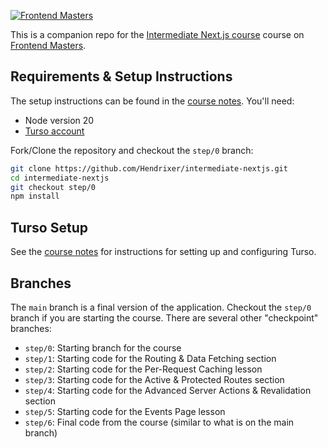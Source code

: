 [![Frontend Masters](https://static.frontendmasters.com/assets/brand/logos/full.png)](https://frontendmasters.com/courses/intermediate-next-js/)

This is a companion repo for the [Intermediate Next.js course](https://frontendmasters.com/courses/intermediate-next-js/) course on [Frontend Masters](https://frontendmasters.com).

## Requirements & Setup Instructions

The setup instructions can be found in the [course notes](https://clumsy-humor-894.notion.site/0-Intro-d0196d3511c34cd69b8690efb51d84b0). You'll need:

- Node version 20
- [Turso account](https://turso.tech/)

Fork/Clone the repository and checkout the `step/0` branch:

```bash
git clone https://github.com/Hendrixer/intermediate-nextjs.git
cd intermediate-nextjs
git checkout step/0
npm install
```

## Turso Setup

See the [course notes](https://clumsy-humor-894.notion.site/0-Intro-d0196d3511c34cd69b8690efb51d84b0) for instructions for setting up and configuring Turso.

## Branches

The `main` branch is a final version of the application. Checkout the `step/0` branch if you are starting the course. There are several other "checkpoint" branches:

- `step/0`: Starting branch for the course
- `step/1`: Starting code for the Routing & Data Fetching section
- `step/2`: Starting code for the Per-Request Caching lesson
- `step/3`: Starting code for the Active & Protected Routes section
- `step/4`: Starting code for the Advanced Server Actions & Revalidation section
- `step/5`: Starting code for the Events Page lesson
- `step/6`: Final code from the course (similar to what is on the main branch)
